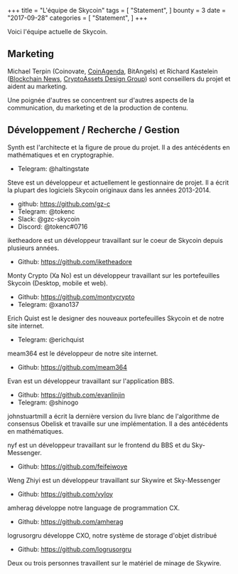 +++
title = "L'équipe de Skycoin"
tags = [
    "Statement",
]
bounty = 3
date = "2017-09-28"
categories = [
    "Statement",
]
+++

Voici l'équipe actuelle de Skycoin.

## Marketing

Michael Terpin (Coinovate, [CoinAgenda](http://www.coinagenda.com/), BitAngels) et
Richard Kastelein ([Blockchain News](http://www.the-blockchain.com/),
[CryptoAssets Design Group](http://www.cryptoassets.io/))
sont conseillers du projet et aident au marketing.

Une poignée d'autres se concentrent sur d'autres aspects de la communication, du marketing et de la production de contenu.

## Développement / Recherche / Gestion

Synth est l'architecte et la figure de proue du projet. Il a des antécédents en mathématiques et en cryptographie.

* Telegram: @haltingstate

Steve est un développeur et actuellement le gestionnaire de projet. Il a écrit la plupart des logiciels Skycoin originaux dans les années 2013-2014.

* github: https://github.com/gz-c
* Telegram: @tokenc
* Slack: @gzc-skycoin
* Discord: @tokenc#0716

iketheadore est un développeur travaillant sur le coeur de Skycoin depuis plusieurs années.

* Github: https://github.com/iketheadore

Monty Crypto (Xa No) est un développeur travaillant sur les portefeuilles Skycoin (Desktop, mobile et web).

* Github: https://github.com/montycrypto
* Telegram: @xano137

Erich Quist est le designer des nouveaux portefeuilles Skycoin et de notre site internet.

* Telegram: @erichquist

meam364 est le développeur de notre site internet.

* Github: https://github.com/meam364

Evan est un développeur travaillant sur l'application BBS.

* Github: https://github.com/evanlinjin
* Telegram: @shinogo

johnstuartmill a écrit la dernière version du livre blanc de l'algorithme de consensus Obelisk et travaille sur une implémentation. Il a des antécédents en mathématiques.

nyf est un développeur travaillant sur le frontend du BBS et du Sky-Messenger.

* Github: https://github.com/feifeiwoye

Weng Zhiyi est un développeur travaillant sur Skywire et Sky-Messenger 

* Github: https://github.com/vyloy

amherag développe notre language de programmation CX.

* Github: https://github.com/amherag

logrusorgru développe CXO, notre système de storage d'objet distribué

* Github: https://github.com/logrusorgru

Deux ou trois personnes travaillent sur le matériel de minage de Skywire.
